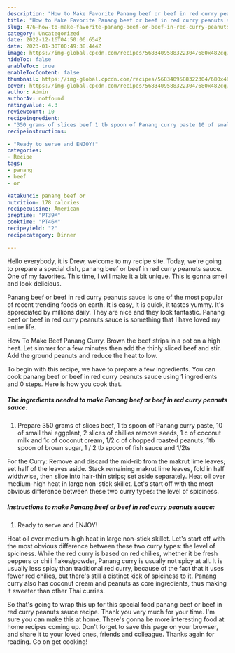 ```yaml
---
description: "How to Make Favorite Panang beef or beef in red curry peanuts sauce"
title: "How to Make Favorite Panang beef or beef in red curry peanuts sauce"
slug: 476-how-to-make-favorite-panang-beef-or-beef-in-red-curry-peanuts-sauce
category: Uncategorized
date: 2022-12-16T04:50:06.654Z
date: 2023-01-30T00:49:38.444Z
image: https://img-global.cpcdn.com/recipes/5683409588322304/680x482cq70/panang-beef-or-beef-in-red-curry-peanuts-sauce-recipe-main-photo.jpg
hideToc: false
enableToc: true
enableTocContent: false
thumbnail: https://img-global.cpcdn.com/recipes/5683409588322304/680x482cq70/panang-beef-or-beef-in-red-curry-peanuts-sauce-recipe-main-photo.jpg
cover: https://img-global.cpcdn.com/recipes/5683409588322304/680x482cq70/panang-beef-or-beef-in-red-curry-peanuts-sauce-recipe-main-photo.jpg
author: Admin
authorAv: notfound
ratingvalue: 4.3
reviewcount: 10
recipeingredient:
- "350 grams of slices beef 1 tb spoon of Panang curry paste 10 of small thai eggplant 2 slices of chillies remove seeds 1 c of coconut milk and 1c of coconut cream 12 c of chopped roasted peanuts 1tb spoon of brown sugar 1  2 tb spoon of fish sauce and 12ts"
recipeinstructions:

- "Ready to serve and ENJOY!"
categories:
- Recipe
tags:
- panang
- beef
- or

katakunci: panang beef or 
nutrition: 178 calories
recipecuisine: American
preptime: "PT39M"
cooktime: "PT46M"
recipeyield: "2"
recipecategory: Dinner

---
```



Hello everybody, it is Drew, welcome to my recipe site. Today, we're going to prepare a special dish, panang beef or beef in red curry peanuts sauce. One of my favorites. This time, I will make it a bit unique. This is gonna smell and look delicious.

Panang beef or beef in red curry peanuts sauce is one of the most popular of recent trending foods on earth. It is easy, it is quick, it tastes yummy. It's appreciated by millions daily. They are nice and they look fantastic. Panang beef or beef in red curry peanuts sauce is something that I have loved my entire life.

How To Make Beef Panang Curry. Brown the beef strips in a pot on a high heat. Let simmer for a few minutes then add the thinly sliced beef and stir. Add the ground peanuts and reduce the heat to low.


To begin with this recipe, we have to prepare a few ingredients. You can cook panang beef or beef in red curry peanuts sauce using 1 ingredients and 0 steps. Here is how you cook that.

<!--inarticleads1-->

##### The ingredients needed to make Panang beef or beef in red curry peanuts sauce:

1. Prepare 350 grams of slices beef, 1 tb spoon of Panang curry paste, 10 of small thai eggplant, 2 slices of chillies remove seeds, 1 c of coconut milk and 1c of coconut cream, 1/2 c of chopped roasted peanuts, 1tb spoon of brown sugar, 1 / 2 tb spoon of fish sauce and 1/2ts


For the Curry: Remove and discard the mid-rib from the makrut lime leaves; set half of the leaves aside. Stack remaining makrut lime leaves, fold in half widthwise, then slice into hair-thin strips; set aside separately. Heat oil over medium-high heat in large non-stick skillet. Let&#39;s start off with the most obvious difference between these two curry types: the level of spiciness. 

<!--inarticleads2-->

##### Instructions to make Panang beef or beef in red curry peanuts sauce:


1. Ready to serve and ENJOY!

Heat oil over medium-high heat in large non-stick skillet. Let&#39;s start off with the most obvious difference between these two curry types: the level of spiciness. While the red curry is based on red chilies, whether it be fresh peppers or chili flakes/powder, Panang curry is usually not spicy at all. It is usually less spicy than traditional red curry, because of the fact that it uses fewer red chilies, but there&#39;s still a distinct kick of spiciness to it. Panang curry also has coconut cream and peanuts as core ingredients, thus making it sweeter than other Thai curries. 

So that's going to wrap this up for this special food panang beef or beef in red curry peanuts sauce recipe. Thank you very much for your time. I'm sure you can make this at home. There's gonna be more interesting food at home recipes coming up. Don't forget to save this page on your browser, and share it to your loved ones, friends and colleague. Thanks again for reading. Go on get cooking!
